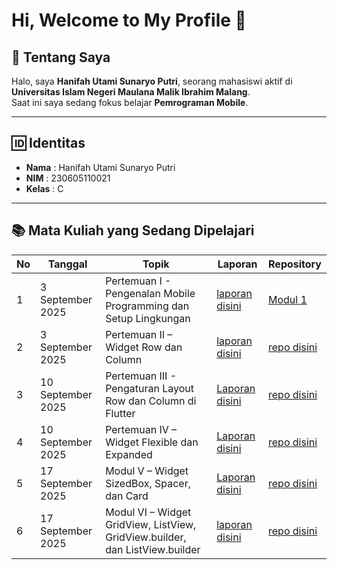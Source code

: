 # Hi, Welcome to My Profile 👋

## 👩 Tentang Saya
Halo, saya **Hanifah Utami Sunaryo Putri**, seorang mahasiswi aktif di **Universitas Islam Negeri Maulana Malik Ibrahim Malang**.  
Saat ini saya sedang fokus belajar **Pemrograman Mobile**.

---

## 🆔 Identitas
- **Nama** : Hanifah Utami Sunaryo Putri  
- **NIM** : 230605110021  
- **Kelas** : C  

---

## 📚 Mata Kuliah yang Sedang Dipelajari
| No | Tanggal          | Topik                                     | Laporan   | Repository |
|----|------------------|-------------------------------------------|-----------|------------|
| 1  | 3 September 2025 | Pertemuan I - Pengenalan Mobile Programming dan Setup Lingkungan    | [laporan disini](https://docs.google.com/document/d/12arj9jfeEkxrdKmFwC59nV3P4B2v8n3EPrshqCxSekk/edit?pli=1&tab=t.0) | [Modul 1](https://github.com/hanifahifa/PRAKTIKUM_MOBILE/tree/modul-1) |
| 2 | 3 September 2025 | Pertemuan II – Widget Row dan Column | [laporan disini](https://docs.google.com/document/d/12arj9jfeEkxrdKmFwC59nV3P4B2v8n3EPrshqCxSekk/edit?pli=1&tab=t.m4wj8fkg5kax) | [repo disini](https://github.com/hanifahifa/PRAKTIKUM_MOBILE/tree/modul-2) |
| 3  | 10 September 2025 | Pertemuan III - Pengaturan Layout Row dan Column di Flutter | [Laporan disini](https://docs.google.com/document/d/12arj9jfeEkxrdKmFwC59nV3P4B2v8n3EPrshqCxSekk/edit?pli=1&tab=t.p4zvsjz5hc40) | [repo disini](https://github.com/hanifahifa/PRAKTIKUM_MOBILE/tree/modul-3) |
| 4  | 10 September 2025 | Pertemuan IV – Widget Flexible dan Expanded | [Laporan disini](https://docs.google.com/document/d/12arj9jfeEkxrdKmFwC59nV3P4B2v8n3EPrshqCxSekk/edit?pli=1&tab=t.5os6dzski54d) | [repo disini](https://github.com/hanifahifa/PRAKTIKUM_MOBILE/tree/modul-4) |
| 5  | 17 September 2025 | Modul V – Widget SizedBox, Spacer, dan Card | [Laporan disini]() | [repo disini](https://github.com/hanifahifa/PRAKTIKUM_MOBILE/tree/modul-5) |
| 6  | 17 September 2025 | Modul VI – Widget GridView, ListView, GridView.builder, dan ListView.builder | [laporan disini](https://docs.google.com/document/d/12arj9jfeEkxrdKmFwC59nV3P4B2v8n3EPrshqCxSekk/edit?tab=t.7y5w32agxumt) | [repo disini](https://github.com/hanifahifa/PRAKTIKUM_MOBILE/tree/modul-6) |

